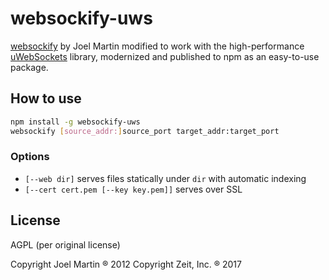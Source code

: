 # websockify-uws

[websockify](https://github.com/novnc/websockify/blob/master/other/js/websockify.js) by Joel Martin
modified to work with the high-performance [uWebSockets](https://github.com/uWebSockets/uWebSockets)
library, modernized and published to npm as an easy-to-use package.

## How to use

```bash
npm install -g websockify-uws
websockify [source_addr:]source_port target_addr:target_port
```

### Options

- `[--web dir]` serves files statically under `dir` with automatic indexing
- `[--cert cert.pem [--key key.pem]]` serves over SSL

## License

AGPL (per original license)

Copyright Joel Martin ® 2012
Copyright Zeit, Inc. ® 2017
